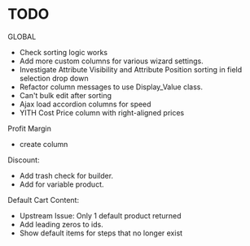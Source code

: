 # TODO

GLOBAL
- Check sorting logic works
- Add more custom columns for various wizard settings.
- Investigate Attribute Visibility and Attribute Position sorting in field
selection drop down
- Refactor column messages to use Display_Value class.
- Can't bulk edit after sorting
- Ajax load accordion columns for speed
- YITH Cost Price column with right-aligned prices

Profit Margin
- create column

Discount:
- Add trash check for builder.
- Add for variable product.

Default Cart Content:
- Upstream Issue: Only 1 default product returned
- Add leading zeros to ids.
- Show default items for steps that no longer exist